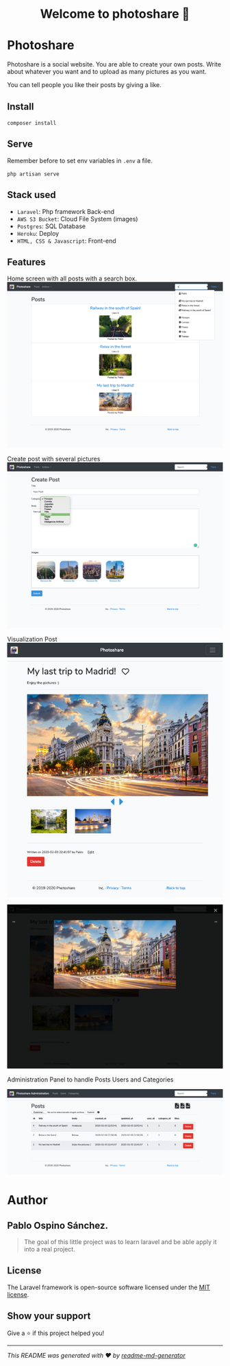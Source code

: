 <h1 align="center">Welcome to photoshare 👋</h1>
<p>
</p>

# Photoshare

Photoshare is a social website. You are able to create your own posts. Write about whatever you want and to upload as many pictures as you want.

You can tell people you like their posts by giving a like.

## Install

```
composer install
```

## Serve


Remember before to set env variables in `.env` a file.
```
php artisan serve
```


## Stack used

- `Laravel`: Php framework Back-end
- `AWS S3 Bucket`: Cloud File System (images)
- `Postgres`: SQL Database
- `Heroku`: Deploy
- `HTML, CSS & Javascript`: Front-end

## Features

Home screen with all posts with a search box.
![](img/search&#32;home.png)

Create post with several pictures
![](img/create_post.png)


Visualization Post
![](img/post&#32;show.png)

![](img/see&#32;picture.png)


Administration Panel to handle Posts Users and Categories

![](img/administration.png)

# Author
## Pablo Ospino Sánchez.

> The goal of this little project was to learn laravel and be able apply it into a real project.

## License

The Laravel framework is open-source software licensed under the [MIT license](https://opensource.org/licenses/MIT).

## Show your support

Give a ⭐️ if this project helped you!

***
_This README was generated with ❤️ by [readme-md-generator](https://github.com/kefranabg/readme-md-generator)_
